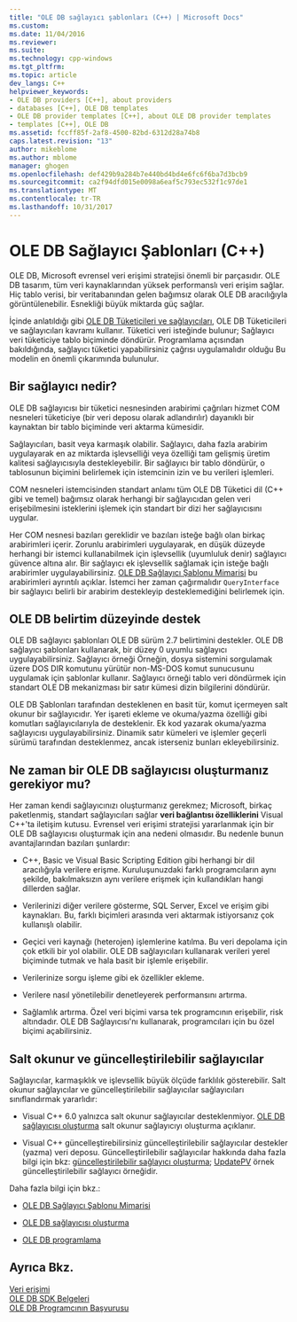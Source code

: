 ```yaml
---
title: "OLE DB sağlayıcı şablonları (C++) | Microsoft Docs"
ms.custom: 
ms.date: 11/04/2016
ms.reviewer: 
ms.suite: 
ms.technology: cpp-windows
ms.tgt_pltfrm: 
ms.topic: article
dev_langs: C++
helpviewer_keywords:
- OLE DB providers [C++], about providers
- databases [C++], OLE DB templates
- OLE DB provider templates [C++], about OLE DB provider templates
- templates [C++], OLE DB
ms.assetid: fccff85f-2af8-4500-82bd-6312d28a74b8
caps.latest.revision: "13"
author: mikeblome
ms.author: mblome
manager: ghogen
ms.openlocfilehash: def429b9a284b7e440bd4bd4e6fc6f6ba7d3bcb9
ms.sourcegitcommit: ca2f94dfd015e0098a6eaf5c793ec532f1c97de1
ms.translationtype: MT
ms.contentlocale: tr-TR
ms.lasthandoff: 10/31/2017
---
```

# <a name="ole-db-provider-templates-c"></a>OLE DB Sağlayıcı Şablonları (C++)
OLE DB, Microsoft evrensel veri erişimi stratejisi önemli bir parçasıdır. OLE DB tasarım, tüm veri kaynaklarından yüksek performanslı veri erişim sağlar. Hiç tablo verisi, bir veritabanından gelen bağımsız olarak OLE DB aracılığıyla görüntülenebilir. Esnekliği büyük miktarda güç sağlar.  
  
 İçinde anlatıldığı gibi [OLE DB Tüketicileri ve sağlayıcıları](../../data/oledb/ole-db-consumers-and-providers.md), OLE DB Tüketicileri ve sağlayıcıları kavramı kullanır. Tüketici veri isteğinde bulunur; Sağlayıcı veri tüketiciye tablo biçiminde döndürür. Programlama açısından bakıldığında, sağlayıcı tüketici yapabilirsiniz çağrısı uygulamalıdır olduğu Bu modelin en önemli çıkarımında bulunulur.  
  
## <a name="what-is-a-provider"></a>Bir sağlayıcı nedir?  
 OLE DB sağlayıcısı bir tüketici nesnesinden arabirimi çağrıları hizmet COM nesneleri tüketiciye (bir veri deposu olarak adlandırılır) dayanıklı bir kaynaktan bir tablo biçiminde veri aktarma kümesidir.  
  
 Sağlayıcıları, basit veya karmaşık olabilir. Sağlayıcı, daha fazla arabirim uygulayarak en az miktarda işlevselliği veya özelliği tam gelişmiş üretim kalitesi sağlayıcısıyla destekleyebilir. Bir sağlayıcı bir tablo döndürür, o tablosunun biçimini belirlemek için istemcinin izin ve bu verileri işlemleri.  
  
 COM nesneleri istemcisinden standart anlamı tüm OLE DB Tüketici dil (C++ gibi ve temel) bağımsız olarak herhangi bir sağlayıcıdan gelen veri erişebilmesini isteklerini işlemek için standart bir dizi her sağlayıcısını uygular.  
  
 Her COM nesnesi bazıları gereklidir ve bazıları isteğe bağlı olan birkaç arabirimleri içerir. Zorunlu arabirimleri uygulayarak, en düşük düzeyde herhangi bir istemci kullanabilmek için işlevsellik (uyumluluk denir) sağlayıcı güvence altına alır. Bir sağlayıcı ek işlevsellik sağlamak için isteğe bağlı arabirimler uygulayabilirsiniz. [OLE DB Sağlayıcı Şablonu Mimarisi](../../data/oledb/ole-db-provider-template-architecture.md) bu arabirimleri ayrıntılı açıklar. İstemci her zaman çağırmalıdır `QueryInterface` bir sağlayıcı belirli bir arabirim destekleyip desteklemediğini belirlemek için.  
  
## <a name="ole-db-specification-level-support"></a>OLE DB belirtim düzeyinde destek  
 OLE DB sağlayıcı şablonları OLE DB sürüm 2.7 belirtimini destekler. OLE DB sağlayıcı şablonları kullanarak, bir düzey 0 uyumlu sağlayıcı uygulayabilirsiniz. Sağlayıcı örneği Örneğin, dosya sistemini sorgulamak üzere DOS DIR komutunu yürütür non-MS-DOS komut sunucusunu uygulamak için şablonlar kullanır. Sağlayıcı örneği tablo veri döndürmek için standart OLE DB mekanizması bir satır kümesi dizin bilgilerini döndürür.  
  
 OLE DB Şablonları tarafından desteklenen en basit tür, komut içermeyen salt okunur bir sağlayıcıdır. Yer işareti ekleme ve okuma/yazma özelliği gibi komutları sağlayıcılarıyla de desteklenir. Ek kod yazarak okuma/yazma sağlayıcısı uygulayabilirsiniz. Dinamik satır kümeleri ve işlemler geçerli sürümü tarafından desteklenmez, ancak isterseniz bunları ekleyebilirsiniz.  
  
## <a name="when-do-you-need-to-create-an-ole-db-provider"></a>Ne zaman bir OLE DB sağlayıcısı oluşturmanız gerekiyor mu?  
 Her zaman kendi sağlayıcınızı oluşturmanız gerekmez; Microsoft, birkaç paketlenmiş, standart sağlayıcıları sağlar **veri bağlantısı özelliklerini** Visual C++'ta iletişim kutusu. Evrensel veri erişimi stratejisi yararlanmak için bir OLE DB sağlayıcısı oluşturmak için ana nedeni olmasıdır. Bu nedenle bunun avantajlarından bazıları şunlardır:  
  
-   C++, Basic ve Visual Basic Scripting Edition gibi herhangi bir dil aracılığıyla verilere erişme. Kuruluşunuzdaki farklı programcıların aynı şekilde, bakılmaksızın aynı verilere erişmek için kullandıkları hangi dillerden sağlar.  
  
-   Verilerinizi diğer verilere gösterme, SQL Server, Excel ve erişim gibi kaynakları. Bu, farklı biçimleri arasında veri aktarmak istiyorsanız çok kullanışlı olabilir.  
  
-   Geçici veri kaynağı (heterojen) işlemlerine katılma. Bu veri depolama için çok etkili bir yol olabilir. OLE DB sağlayıcıları kullanarak verileri yerel biçiminde tutmak ve hala basit bir işlemle erişebilir.  
  
-   Verilerinize sorgu işleme gibi ek özellikler ekleme.  
  
-   Verilere nasıl yönetilebilir denetleyerek performansını artırma.  
  
-   Sağlamlık artırma. Özel veri biçimi varsa tek programcının erişebilir, risk altındadır. OLE DB Sağlayıcısı'nı kullanarak, programcıları için bu özel biçimi açabilirsiniz.  
  
## <a name="read-only-and-updatable-providers"></a>Salt okunur ve güncelleştirilebilir sağlayıcılar  
 Sağlayıcılar, karmaşıklık ve işlevsellik büyük ölçüde farklılık gösterebilir. Salt okunur sağlayıcılar ve güncelleştirilebilir sağlayıcılar sağlayıcıları sınıflandırmak yararlıdır:  
  
-   Visual C++ 6.0 yalnızca salt okunur sağlayıcılar desteklenmiyor. [OLE DB sağlayıcısı oluşturma](../../data/oledb/creating-an-ole-db-provider.md) salt okunur sağlayıcıyı oluşturma açıklanır.  
  
-   Visual C++ güncelleştirebilirsiniz güncelleştirilebilir sağlayıcılar destekler (yazma) veri deposu. Güncelleştirilebilir sağlayıcılar hakkında daha fazla bilgi için bkz: [güncelleştirilebilir sağlayıcı oluşturma](../../data/oledb/creating-an-updatable-provider.md); [UpdatePV](http://msdn.microsoft.com/en-us/c8bed873-223c-4a7d-af55-f90138c6f38f) örnek güncelleştirilebilir sağlayıcı örneğidir.  
  
 Daha fazla bilgi için bkz.:  
  
-   [OLE DB Sağlayıcı Şablonu Mimarisi](../../data/oledb/ole-db-provider-template-architecture.md)  
  
-   [OLE DB sağlayıcısı oluşturma](../../data/oledb/creating-an-ole-db-provider.md)  
  
-   [OLE DB programlama](../../data/oledb/ole-db-programming.md)  
  
## <a name="see-also"></a>Ayrıca Bkz.  
 [Veri erişimi](../data-access-in-cpp.md)   
 [OLE DB SDK Belgeleri](https://msdn.microsoft.com/en-us/library/ms722784.aspx)   
 [OLE DB Programcının Başvurusu](https://msdn.microsoft.com/en-us/library/ms713643.aspx)